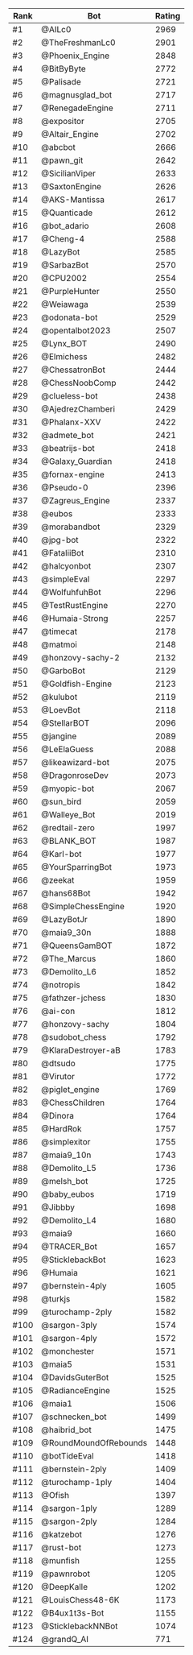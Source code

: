 Rank|Bot|Rating
---|---|---
#1|@AILc0|2969
#2|@TheFreshmanLc0|2901
#3|@Phoenix_Engine|2848
#4|@BitByByte|2772
#5|@Palisade|2721
#6|@magnusglad_bot|2717
#7|@RenegadeEngine|2711
#8|@expositor|2705
#9|@Altair_Engine|2702
#10|@abcbot|2666
#11|@pawn_git|2642
#12|@SicilianViper|2633
#13|@SaxtonEngine|2626
#14|@AKS-Mantissa|2617
#15|@Quanticade|2612
#16|@bot_adario|2608
#17|@Cheng-4|2588
#18|@LazyBot|2585
#19|@SarbazBot|2570
#20|@CPU2002|2554
#21|@PurpleHunter|2550
#22|@Weiawaga|2539
#23|@odonata-bot|2529
#24|@opentalbot2023|2507
#25|@Lynx_BOT|2490
#26|@Elmichess|2482
#27|@ChessatronBot|2444
#28|@ChessNoobComp|2442
#29|@clueless-bot|2438
#30|@AjedrezChamberi|2429
#31|@Phalanx-XXV|2422
#32|@admete_bot|2421
#33|@beatrijs-bot|2418
#34|@Galaxy_Guardian|2418
#35|@fornax-engine|2413
#36|@Pseudo-0|2396
#37|@Zagreus_Engine|2337
#38|@eubos|2333
#39|@morabandbot|2329
#40|@jpg-bot|2322
#41|@FataliiBot|2310
#42|@halcyonbot|2307
#43|@simpleEval|2297
#44|@WolfuhfuhBot|2296
#45|@TestRustEngine|2270
#46|@Humaia-Strong|2257
#47|@timecat|2178
#48|@matmoi|2148
#49|@honzovy-sachy-2|2132
#50|@GarboBot|2129
#51|@Goldfish-Engine|2123
#52|@kulubot|2119
#53|@LoevBot|2118
#54|@StellarBOT|2096
#55|@jangine|2089
#56|@LeElaGuess|2088
#57|@likeawizard-bot|2075
#58|@DragonroseDev|2073
#59|@myopic-bot|2067
#60|@sun_bird|2059
#61|@Walleye_Bot|2019
#62|@redtail-zero|1997
#63|@BLANK_BOT|1987
#64|@Karl-bot|1977
#65|@YourSparringBot|1973
#66|@zeekat|1959
#67|@hans68Bot|1942
#68|@SimpleChessEngine|1920
#69|@LazyBotJr|1890
#70|@maia9_30n|1888
#71|@QueensGamBOT|1872
#72|@The_Marcus|1860
#73|@Demolito_L6|1852
#74|@notropis|1842
#75|@fathzer-jchess|1830
#76|@ai-con|1812
#77|@honzovy-sachy|1804
#78|@sudobot_chess|1792
#79|@KlaraDestroyer-aB|1783
#80|@dtsudo|1775
#81|@Virutor|1772
#82|@piglet_engine|1769
#83|@ChessChildren|1764
#84|@Dinora|1764
#85|@HardRok|1757
#86|@simplexitor|1755
#87|@maia9_10n|1743
#88|@Demolito_L5|1736
#89|@melsh_bot|1725
#90|@baby_eubos|1719
#91|@Jibbby|1698
#92|@Demolito_L4|1680
#93|@maia9|1660
#94|@TRACER_Bot|1657
#95|@SticklebackBot|1623
#96|@Humaia|1621
#97|@bernstein-4ply|1605
#98|@turkjs|1582
#99|@turochamp-2ply|1582
#100|@sargon-3ply|1574
#101|@sargon-4ply|1572
#102|@monchester|1571
#103|@maia5|1531
#104|@DavidsGuterBot|1525
#105|@RadianceEngine|1525
#106|@maia1|1506
#107|@schnecken_bot|1499
#108|@haibrid_bot|1475
#109|@RoundMoundOfRebounds|1448
#110|@botTideEval|1418
#111|@bernstein-2ply|1409
#112|@turochamp-1ply|1404
#113|@Ofish|1397
#114|@sargon-1ply|1289
#115|@sargon-2ply|1284
#116|@katzebot|1276
#117|@rust-bot|1273
#118|@munfish|1255
#119|@pawnrobot|1205
#120|@DeepKalle|1202
#121|@LouisChess48-6K|1173
#122|@B4ux1t3s-Bot|1155
#123|@SticklebackNNBot|1074
#124|@grandQ_AI|771
